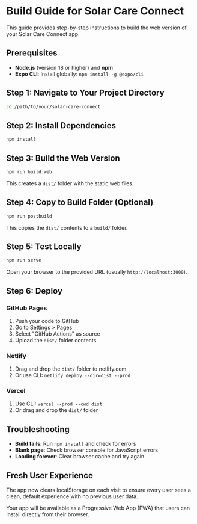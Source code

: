 # Build Guide for Solar Care Connect

This guide provides step-by-step instructions to build the web version of your Solar Care Connect app.

## Prerequisites

- **Node.js** (version 18 or higher) and **npm**
- **Expo CLI**: Install globally: `npm install -g @expo/cli`

## Step 1: Navigate to Your Project Directory

```bash
cd /path/to/your/solar-care-connect
```

## Step 2: Install Dependencies

```bash
npm install
```

## Step 3: Build the Web Version

```bash
npm run build:web
```

This creates a `dist/` folder with the static web files.

## Step 4: Copy to Build Folder (Optional)

```bash
npm run postbuild
```

This copies the `dist/` contents to a `build/` folder.

## Step 5: Test Locally

```bash
npm run serve
```

Open your browser to the provided URL (usually `http://localhost:3000`).

## Step 6: Deploy

### GitHub Pages
1. Push your code to GitHub
2. Go to Settings > Pages
3. Select "GitHub Actions" as source
4. Upload the `dist/` folder contents

### Netlify
1. Drag and drop the `dist/` folder to netlify.com
2. Or use CLI: `netlify deploy --dir=dist --prod`

### Vercel
1. Use CLI: `vercel --prod --cwd dist`
2. Or drag and drop the `dist/` folder

## Troubleshooting

- **Build fails**: Run `npm install` and check for errors
- **Blank page**: Check browser console for JavaScript errors
- **Loading forever**: Clear browser cache and try again

## Fresh User Experience

The app now clears localStorage on each visit to ensure every user sees a clean, default experience with no previous user data.

Your app will be available as a Progressive Web App (PWA) that users can install directly from their browser.